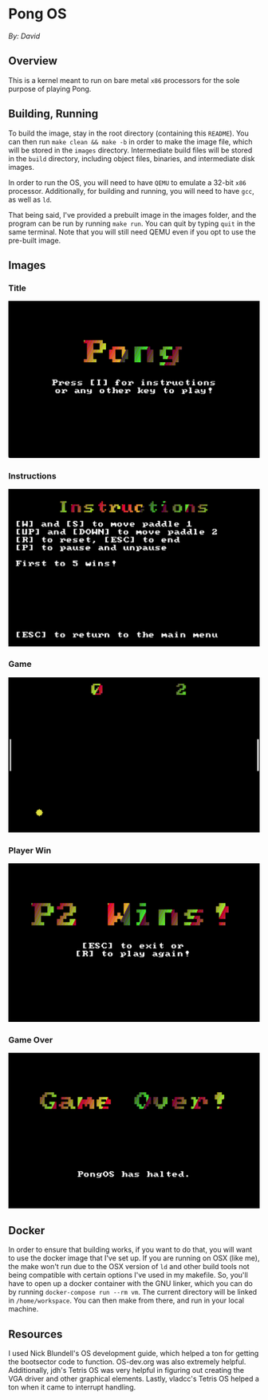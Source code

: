 # Pong OS

*By: David*

## Overview

This is a kernel meant to run on bare metal `x86` processors for the sole purpose of playing Pong.

## Building, Running

To build the image, stay in the root directory (containing this `README`). You can then run `make clean && make -b` in order to make the image file, which will be stored in the `images` directory. Intermediate build files will be stored in the `build` directory, including object files, binaries, and intermediate disk images.

In order to run the OS, you will need to have `QEMU` to emulate a 32-bit `x86` processor. Additionally, for building and running, you will need to have `gcc`, as well as `ld`.


That being said, I've provided a prebuilt image in the images folder, and the program can be run by running `make run`. You can quit by typing `quit` in the same terminal. Note that you will still need QEMU even if you opt to use the pre-built image.

## Images

### Title
![Title](docs/title.png)

### Instructions
![Instructions](docs/instructions.png)

### Game
![Game](docs/game.png)

### Player Win
![Player Win](docs/player_win.png)

### Game Over
![Player Win](docs/game_over.png)
## Docker

In order to ensure that building works, if you want to do that, you will want to use the docker image that I've set up. If you are running on OSX (like me), the make won't run due to the OSX version of `ld` and other build tools not being compatible with certain options I've used in my makefile. So, you'll have to open up a docker container with the GNU linker, which you can do by running `docker-compose run --rm vm`. The current directory will be linked in `/home/workspace`. You can then make from there, and run in your local machine.

## Resources

I used Nick Blundell's OS development guide, which helped a ton for getting the bootsector code to function. OS-dev.org was also extremely helpful. Additionally, jdh's Tetris OS was very helpful in figuring out creating the VGA driver and other graphical elements. Lastly, vladcc's Tetris OS helped a ton when it came to interrupt handling.
